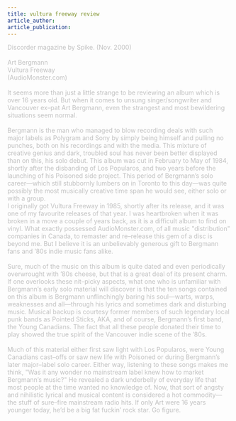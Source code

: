 ```yaml
---
title: vultura freeway review
article_author: 
article_publication: 
---
```

<span style="color: #c0c0c0">Discorder magazine by Spike. (Nov. 2000)<br />
<br />
Art Bergmann <br />
Vultura Freeway <br />
(AudioMonster.com)<br />
<br />
It seems more than just a little strange to be reviewing an album which is over 16 years old. But when it comes to unsung singer/songwriter and Vancouver ex&ndash;pat Art Bergmann, even the strangest and most bewildering situations seem normal.<br />
<br />
Bergmann is the man who managed to blow recording deals with such major labels as Polygram and Sony by simply being himself and pulling no punches, both on his recordings and with the media. This mixture of creative genius and dark, troubled soul has never been better displayed than on this, his solo debut. This album was cut in February to May of 1984, shortly after the disbanding of Los Popularos, and two years before the launching of his Poisoned side project. This period of Bergmann&rsquo;s solo career&mdash;which still stubbornly lumbers on in Toronto to this day&mdash;was quite possibly the most musically creative time span he would see, either solo or with a group.<br />
I originally got Vultura Freeway in 1985, shortly after its release, and it was one of my favourite releases of that year. I was heartbroken when it was broken in a move a couple of years back, as it is a difficult album to find on vinyl. What exactly possessed AudioMonster.com, of all music &quot;distribution&quot; companies in Canada, to remaster and re&ndash;release this gem of a disc is beyond me. But I believe it is an unbelievably generous gift to Bergmann fans and &rsquo;80s indie music fans alike.<br />
<br />
Sure, much of the music on this album is quite dated and even periodically overwrought with &rsquo;80s cheese, but that is a great deal of its present charm. If one overlooks these nit&ndash;picky aspects, what one who is unfamiliar with Bergmann&rsquo;s early solo material will discover is that the ten songs contained on this album is Bergmann unflinchingly baring his soul&mdash;warts, warps, weaknesses and all&mdash;through his lyrics and sometimes dark and disturbing music. Musical backup is courtesy former members of such legendary local punk bands as Pointed Sticks, AKA, and of course, Bergmann&rsquo;s first band, the Young Canadians. The fact that all these people donated their time to play showed the true spirit of the Vancouver indie scene of the &rsquo;80s.<br />
<br />
Much of this material either first saw light with Los Popularos, were Young Canadians cast&ndash;offs or saw new life with Poisoned or during Bergmann&rsquo;s later major&ndash;label solo career. Either way, listening to these songs makes me think, &quot;Was it any wonder no mainstream label knew how to market Bergmann&rsquo;s music?&quot; He revealed a dark underbelly of everyday life that most people at the time wanted no knowledge of. Now, that sort of angsty and nihilistic lyrical and musical content is considered a hot commodity&mdash;the stuff of sure&ndash;fire mainstream radio hits. If only Art were 16 years younger today, he&rsquo;d be a big fat fuckin&rsquo; rock star. Go figure.<br />
</span>
<br />
